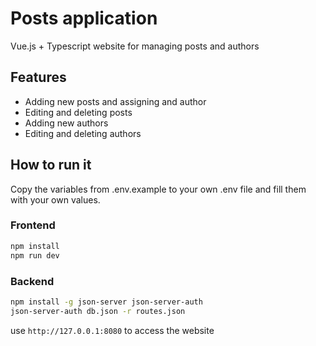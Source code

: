 # Posts application

Vue.js + Typescript website for managing posts and authors

## Features

* Adding new posts and assigning and author
* Editing and deleting posts
* Adding new authors
* Editing and deleting authors

## How to run it

Copy the variables from .env.example to your own .env file and fill them with your own values.

### Frontend
```sh
npm install
npm run dev
```

### Backend
```sh
npm install -g json-server json-server-auth
json-server-auth db.json -r routes.json
```
use `http://127.0.0.1:8080` to access the website

